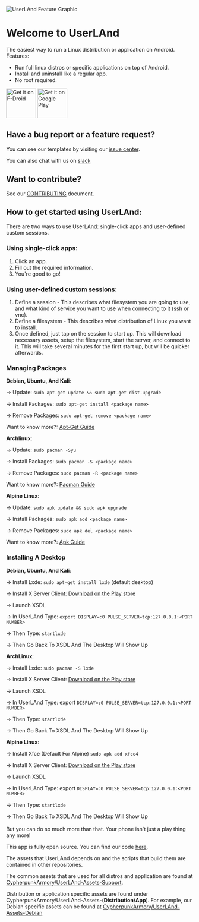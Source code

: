 ![UserLAnd Feature Graphic](https://raw.githubusercontent.com/CypherpunkArmory/UserLAnd/master/fastlane/metadata/android/en-US/images/featureGraphic.png)

# Welcome to UserLAnd

The easiest way to run a Linux distribution or application on Android.   
Features: 
* Run full linux distros or specific applications on top of Android.
* Install and uninstall like a regular app.
* No root required.

[<img src="https://f-droid.org/badge/get-it-on.png"
     alt="Get it on F-Droid"
     height="80">](https://f-droid.org/packages/tech.ula/)
[<img src="https://play.google.com/intl/en_us/badges/images/generic/en-play-badge.png"
     alt="Get it on Google Play"
     height="80">](https://play.google.com/store/apps/details?id=tech.ula)
     
## Have a bug report or a feature request?
You can see our templates by visiting our [issue center](https://github.com/CypherpunkArmory/UserLAnd/issues).

You can also chat with us on [slack](https://communityinviter.com/apps/userlandtech/userland)
## Want to contribute?
See our [CONTRIBUTING](https://github.com/CypherpunkArmory/UserLAnd/blob/master/CONTRIBUTING.md) document.

## How to get started using UserLAnd:

There are two ways to use UserLAnd: single-click apps and user-defined custom sessions.

### Using single-click apps:
1. Click an app.
2. Fill out the required information.
3. You're good to go!

### Using user-defined custom sessions:
1. Define a session - This describes what filesystem you are going to use, and what kind of service you want to use when connecting to it (ssh or vnc).
2. Define a filesystem - This describes what distribution of Linux you want to install.
3. Once defined, just tap on the session to start up. This will download necessary assets, setup the filesystem, start the server, and connect to it.  This will take several minutes for the first start up, but will be quicker afterwards.

### Managing Packages 

**Debian, Ubuntu, And Kali**:

-> Update: `sudo apt-get update && sudo apt-get dist-upgrade`

-> Install Packages: `sudo apt-get install <package name>`

-> Remove Packages: `sudo apt-get remove <package name>`

Want to know more?: [Apt-Get Guide](https://help.ubuntu.com/community/AptGet/Howto)

**Archlinux**:

-> Update: `sudo pacman -Syu`

-> Install Packages: `sudo pacman -S <package name>`

-> Remove Packages: `sudo pacman -R <package name>`

Want to know more?: [Pacman Guide](https://wiki.archlinux.org/index.php/pacman)

**Alpine Linux**:

-> Update: `sudo apk update && sudo apk upgrade`

-> Install Packages: `sudo apk add <package name>`

-> Remove Packages: `sudo apk del <package name>`

Want to know more?: [Apk Guide](https://wiki.alpinelinux.org/wiki/Alpine_Linux_package_management)

### Installing A Desktop

**Debian, Ubuntu, And Kali**:

-> Install Lxde: `sudo apt-get install lxde` (default desktop)

-> Install X Server Client: [Download on the Play store](https://play.google.com/store/apps/details?id=x.org.server&hl=en)

-> Launch XSDL

-> In UserLAnd Type: `export DISPLAY=:0 PULSE_SERVER=tcp:127.0.0.1:<PORT NUMBER>`

-> Then Type: `startlxde`

-> Then Go Back To XSDL And The Desktop Will Show Up

**ArchLinux**:

-> Install Lxde: `sudo pacman -S lxde`

-> Install X Server Client: [Download on the Play store](https://play.google.com/store/apps/details?id=x.org.server&hl=en)

-> Launch XSDL

-> In UserLAnd Type: export `DISPLAY=:0 PULSE_SERVER=tcp:127.0.0.1:<PORT NUMBER>`

-> Then Type: `startlxde`

-> Then Go Back To XSDL And The Desktop Will Show Up

**Alpine Linux**:

-> Install Xfce (Default For Alpine) `sudo apk add xfce4`

-> Install X Server Client: [Download on the Play store](https://play.google.com/store/apps/details?id=x.org.server&hl=en)

-> Launch XSDL

-> In UserLAnd Type: export `DISPLAY=:0 PULSE_SERVER=tcp:127.0.0.1:<PORT NUMBER>`

-> Then Type: `startlxde`

-> Then Go Back To XSDL And The Desktop Will Show Up
<br/>
<br/>
But you can do so much more than that. Your phone isn't just a play thing any more!

This app is fully open source.  You can find our code [here](https://github.com/CypherpunkArmory/UserLAnd/).

The assets that UserLAnd depends on and the scripts that build them are contained in other repositories.  

The common assets that are used for all distros and application are found at [CypherpunkArmory/UserLAnd-Assets-Support](https://github.com/CypherpunkArmory/UserLAnd-Assets-Support).  

Distribution or application specific assets are found under CypherpunkArmory/UserLAnd-Assets-(__Distribution/App__). For example, our Debian specific assets can be found at [CypherpunkArmory/UserLAnd-Assets-Debian](https://github.com/CypherpunkArmory/UserLAnd-Assets-Debian)

